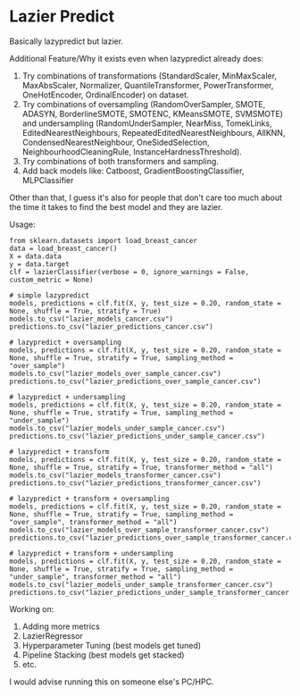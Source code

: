 # Lazier Predict

Basically lazypredict but lazier.

Additional Feature/Why it exists even when lazypredict already does:
1. Try combinations of transformations (StandardScaler, MinMaxScaler, MaxAbsScaler, Normalizer, QuantileTransformer, PowerTransformer, OneHotEncoder, OrdinalEncoder) on dataset. 
2. Try combinations of oversampling (RandomOverSampler, SMOTE, ADASYN, BorderlineSMOTE, SMOTENC, KMeansSMOTE, SVMSMOTE) and undersampling (RandomUnderSampler, NearMiss, TomekLinks, EditedNearestNeighbours, RepeatedEditedNearestNeighbours, AllKNN, CondensedNearestNeighbour, OneSidedSelection, NeighbourhoodCleaningRule, InstanceHardnessThreshold).
3. Try combinations of both transformers and sampling.
4. Add back models like: Catboost, GradientBoostingClassifier, MLPClassifier

Other than that, I guess it's also for people that don't care too much about the time it takes to find the best model and they are lazier.

Usage:
```python3
from sklearn.datasets import load_breast_cancer
data = load_breast_cancer()
X = data.data
y = data.target
clf = lazierClassifier(verbose = 0, ignore_warnings = False, custom_metric = None)

# simple lazypredict
models, predictions = clf.fit(X, y, test_size = 0.20, random_state = None, shuffle = True, stratify = True)
models.to_csv("lazier_models_cancer.csv")
predictions.to_csv("lazier_predictions_cancer.csv")

# lazypredict + oversampling
models, predictions = clf.fit(X, y, test_size = 0.20, random_state = None, shuffle = True, stratify = True, sampling_method = "over_sample")
models.to_csv("lazier_models_over_sample_cancer.csv")
predictions.to_csv("lazier_predictions_over_sample_cancer.csv")

# lazypredict + undersampling
models, predictions = clf.fit(X, y, test_size = 0.20, random_state = None, shuffle = True, stratify = True, sampling_method = "under_sample")
models.to_csv("lazier_models_under_sample_cancer.csv")
predictions.to_csv("lazier_predictions_under_sample_cancer.csv")

# lazypredict + transform
models, predictions = clf.fit(X, y, test_size = 0.20, random_state = None, shuffle = True, stratify = True, transformer_method = "all")
models.to_csv("lazier_models_transformer_cancer.csv")
predictions.to_csv("lazier_predictions_transformer_cancer.csv")

# lazypredict + transform + oversampling
models, predictions = clf.fit(X, y, test_size = 0.20, random_state = None, shuffle = True, stratify = True, sampling_method = "over_sample", transformer_method = "all")
models.to_csv("lazier_models_over_sample_transformer_cancer.csv")
predictions.to_csv("lazier_predictions_over_sample_transformer_cancer.csv")

# lazypredict + transform + undersampling
models, predictions = clf.fit(X, y, test_size = 0.20, random_state = None, shuffle = True, stratify = True, sampling_method = "under_sample", transformer_method = "all")
models.to_csv("lazier_models_under_sample_transformer_cancer.csv")
predictions.to_csv("lazier_predictions_under_sample_transformer_cancer.csv")
```

Working on:
1. Adding more metrics
2. LazierRegressor
3. Hyperparameter Tuning (best models get tuned)
4. Pipeline Stacking (best models get stacked)
5. etc.

I would advise running this on someone else's PC/HPC.